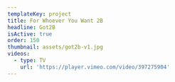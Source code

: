 ```yaml
---
templateKey: project
title: For Whoever You Want 2B
headline: Got2B
isActive: true
order: 150
thumbnail: assets/got2b-v1.jpg
videos:
  - type: TV
    url: 'https://player.vimeo.com/video/397275904'
---
```

